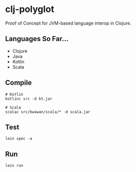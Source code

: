 # clj-polyglot

Proof of Concept for JVM-based language interop in Clojure.

## Languages So Far...

- Clojure
- Java
- Kotlin
- Scala

## Compile

    # Kotlin
    kotlinc src -d kt.jar

    # Scala
    scalac src/bwawan/scala/* -d scala.jar

## Test

    lein spec -a

## Run

    lein run
